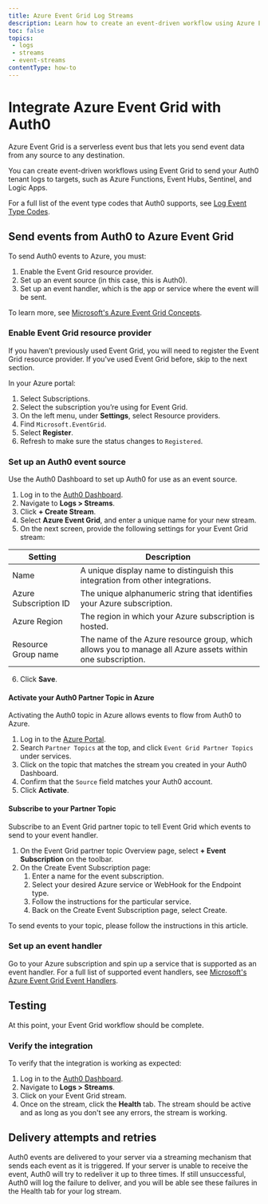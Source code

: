 ```yaml
---
title: Azure Event Grid Log Streams
description: Learn how to create an event-driven workflow using Azure Event Grid and send your tenant logs anywhere within the Azure ecosystem.
toc: false
topics:
 - logs
 - streams
 - event-streams
contentType: how-to
---
```


# Integrate Azure Event Grid with Auth0

Azure Event Grid is a serverless event bus that lets you send event data from any source to any destination.

You can create event-driven workflows using Event Grid to send your Auth0 tenant logs to targets, such as Azure Functions, Event Hubs, Sentinel, and Logic Apps.

For a full list of the event type codes that Auth0 supports, see [Log Event Type Codes](/logs/references/log-event-type-codes).

## Send events from Auth0 to Azure Event Grid

To send Auth0 events to Azure, you must:

1. Enable the Event Grid resource provider.
2. Set up an event source (in this case, this is Auth0).
3. Set up an event handler, which is the app or service where the event will be sent.

To learn more, see [Microsoft's Azure Event Grid Concepts](https://docs.microsoft.com/en-us/azure/event-grid/concepts).

### Enable Event Grid resource provider

If you haven’t previously used Event Grid, you will need to register the Event Grid resource provider. If you've used Event Grid before, skip to the next section.

In your Azure portal:

1. Select Subscriptions.
2. Select the subscription you’re using for Event Grid.
3. On the left menu, under **Settings**, select Resource providers.
4. Find `Microsoft.EventGrid`.
5. Select **Register**.
6. Refresh to make sure the status changes to `Registered`.

### Set up an Auth0 event source

Use the Auth0 Dashboard to set up Auth0 for use as an event source.

1. Log in to the [Auth0 Dashboard](${manage_url}).
2. Navigate to **Logs > Streams**.
3. Click **+ Create Stream**.
4. Select **Azure Event Grid**, and enter a unique name for your new stream.
5. On the next screen, provide the following settings for your Event Grid stream:

| Setting | Description |
|---------|-------------|
| Name | A unique display name to distinguish this integration from other integrations. |
| Azure Subscription ID | The unique alphanumeric string that identifies your Azure subscription. |
| Azure Region | The region in which your Azure subscription is hosted. |
| Resource Group name | The name of the Azure resource group, which allows you to manage all Azure assets within one subscription. |

6. Click **Save**.

#### Activate your Auth0 Partner Topic in Azure

Activating the Auth0 topic in Azure allows events to flow from Auth0 to Azure.

1. Log in to the [Azure Portal](https://portal.azure.com/).
2. Search `Partner Topics` at the top, and click `Event Grid Partner Topics` under services.
3. Click on the topic that matches the stream you created in your Auth0 Dashboard.
4. Confirm that the `Source` field matches your Auth0 account.
5. Click **Activate**.

#### Subscribe to your Partner Topic

Subscribe to an Event Grid partner topic to tell Event Grid which events to send to your event handler.

1. On the Event Grid partner topic Overview page, select **+ Event Subscription** on the toolbar.
2. On the Create Event Subscription page:
    1. Enter a name for the event subscription.
    2. Select your desired Azure service or WebHook for the Endpoint type.
    3. Follow the instructions for the particular service.
    4. Back on the Create Event Subscription page, select Create.

To send events to your topic, please follow the instructions in this article.

### Set up an event handler

Go to your Azure subscription and spin up a service that is supported as an event handler. For a full list of supported event handlers, see [Microsoft's Azure Event Grid Event Handlers](https://docs.microsoft.com/en-us/azure/event-grid/event-handlers).

## Testing

At this point, your Event Grid workflow should be complete. 

### Verify the integration

To verify that the integration is working as expected:

1. Log in to the [Auth0 Dashboard](${manage_url}).
2. Navigate to **Logs > Streams**.
3. Click on your Event Grid stream.
4. Once on the stream, click the **Health** tab. The stream should be active and as long as you don't see any errors, the stream is working.

## Delivery attempts and retries

Auth0 events are delivered to your server via a streaming mechanism that sends each event as it is triggered. If your server is unable to receive the event, Auth0 will try to redeliver it up to three times. If still unsuccessful, Auth0 will log the failure to deliver, and you will be able see these failures in the Health tab for your log stream.
